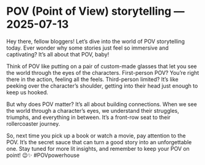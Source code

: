 # POV (Point of View) storytelling — 2025-07-13

Hey there, fellow bloggers! Let’s dive into the world of POV storytelling today. Ever wonder why some stories just feel so immersive and captivating? It’s all about that POV, baby!

Think of POV like putting on a pair of custom-made glasses that let you see the world through the eyes of the characters. First-person POV? You’re right there in the action, feeling all the feels. Third-person limited? It’s like peeking over the character’s shoulder, getting into their head just enough to keep us hooked.

But why does POV matter? It’s all about building connections. When we see the world through a character’s eyes, we understand their struggles, triumphs, and everything in between. It’s a front-row seat to their rollercoaster journey.

So, next time you pick up a book or watch a movie, pay attention to the POV. It’s the secret sauce that can turn a good story into an unforgettable one. Stay tuned for more lit insights, and remember to keep your POV on point! 😉✨ #POVpowerhouse